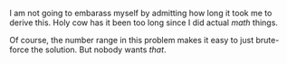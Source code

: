 I am not going to embarass myself by admitting how long it took me to derive this. Holy cow has it been too long since I did actual *math* things.

Of course, the number range in this problem makes it easy to just brute-force the solution. But nobody wants *that*.
